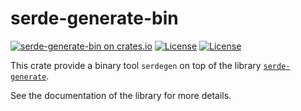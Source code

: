 # serde-generate-bin

[![serde-generate-bin on crates.io](https://img.shields.io/crates/v/serde-generate-bin)](https://crates.io/crates/serde-generate-bin)
[![License](https://img.shields.io/badge/license-Apache-green.svg)](../LICENSE-APACHE)
[![License](https://img.shields.io/badge/license-MIT-green.svg)](../LICENSE-MIT)

This crate provide a binary tool `serdegen` on top of the library [`serde-generate`](https://crates.io/crates/serde-generate).

See the documentation of the library for more details.
